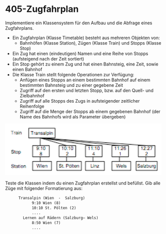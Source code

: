 # 405-Zugfahrplan
Implementiere ein Klassensystem für den Aufbau und die Abfrage eines Zugfahrplans.


* Ein Zugfahrplan (Klasse Timetable) besteht aus mehreren Objekten von:
  * Bahnhöfen (Klasse Station), Zügen (Klasse Train) und Stopps (Klasse Stop)
* Ein Zug hat einen (eindeutigen) Namen und eine Reihe von Stopps (aufsteigend nach der Zeit sortiert)
* Ein Stop gehört zu einem Zug und hat einen Bahnsteig, eine Zeit, sowie einen Bahnhof
* Die Klasse Train stellt folgende Operationen zur Verfügung:
  * Anfügen eines Stopps an einem bestimmten Bahnhof auf einem bestimmten Bahnsteig und zu einer gegebene  Zeit  
  * Zugriff auf den ersten und letzten Stopp, bzw. auf den Quell- und Zielbahnhof
  * Zugriff auf alle Stopps des Zugs in aufsteigender zeitlicher Reihenfolge
  * Zugriff auf die Menge der Stopps ab einem gegebenen Bahnhof (der Name des Bahnhofs wird als Parameter übergeben)

![Zugfahrplan](405.png)

Teste die Klassen indem du einen Zugfahrplan erstellst und befüllst. Gib alle Züge mit folgender Formatierung aus:


```  		
      Transalpin (Wien  -  Salzburg)
  			9:10 Wien (8)
  			10:10 St. Pölten (2)
  			....
  		Lernen auf Rädern (Salzburg– Wels)
  			8:50 Wien (7)
  			....
```
